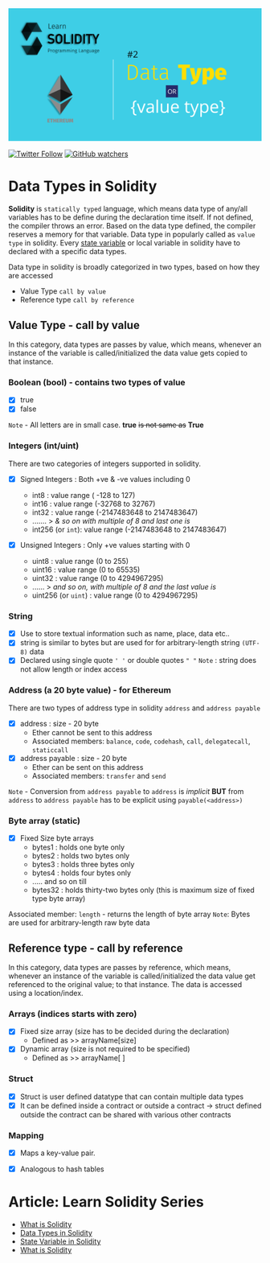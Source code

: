 
<img src="/Tutorials/header-images/2-OG-data_type_solidity.png" width="630" title="Data Type in solidity">

[<img alt="Twitter Follow" src="https://img.shields.io/twitter/follow/PranavRaj90?style=social">](https://twitter.com/intent/follow?screen_name=PranavRaj90)
[<img alt="GitHub watchers" src="https://img.shields.io/github/watchers/raj-pranav/learn-solidity?label=Learn%20Solidity&style=social">](https://github.com/raj-pranav/learn-solidity/)

# Data Types in Solidity
**Solidity** is `statically typed` language, which means data type of any/all variables has to be define during the declaration time itself. If not defined, the compiler throws an error. Based on the data type defined, the compiler reserves a memory for that variable. Data type in popularly called as `value type` in solidity. Every [state variable](https://github.com/raj-pranav/learn-solidity/blob/main/Tutorials/3-state_variable_solidity.md) or local variable in solidity have to declared with a specific data types.

Data type in solidity is broadly categorized in two types, based on how they are accessed
- Value Type `call by value`
- Reference type `call by reference`

## Value Type - call by value
In this category, data types are passes by value, which means, whenever an instance of the variable is called/initialized the data value gets copied to that instance.

### Boolean (bool) - contains two types of value
- [x] true
- [x] false <br>

`Note` - All letters are in small case. **true** ~~is not same as~~ **True**

### Integers (int/uint)
There are two categories of integers supported in solidity.

- [x] Signed Integers : Both +ve & -ve values including 0
  - int8 : value range ( -128 to 127)
  - int16 : value range (-32768 to 32767)
  - int32 : value range (-2147483648 to 2147483647)
  - .......  > _& so on with multiple of 8 and last one is_
  - int256 (or `int`): value range (-2147483648 to 2147483647)

- [x] Unsigned Integers : Only +ve values starting with 0
  - uint8 : value range (0 to 255)
  - uint16 : value range (0 to 65535)
  - uint32 : value range (0 to 4294967295)
  - ...... > _and so on, with multiple of 8 and the last value is_
  - uint256 (or `uint`) : value range (0 to 4294967295)

### String
- [x] Use to store textual information such as name, place, data etc..
- [x] string is similar to bytes but are used for for arbitrary-length string `(UTF-8)` data
- [x] Declared using single quote `' '` or double quotes `" "` 
`Note` : string does not allow  length or index access

### Address (a 20 byte value) - for Ethereum
There are two types of address type in solidity `address` and `address payable`
- [x] address : size - 20 byte
  - Ether cannot be sent to this address
  - Associated members: `balance`, `code`, `codehash`, `call`, `delegatecall`, `staticcall`
- [x] address payable : size - 20 byte
  - Ether can be sent on this address
  - Associated members: `transfer` and `send`

`Note` - Conversion from `address payable` to `address` is *implicit* **BUT** from `address` to `address payable` has to be explicit using `payable(<address>)` 

### Byte array (static)
- [x] Fixed Size byte arrays
  - bytes1 : holds one byte only
  - bytes2 : holds two bytes only
  - bytes3 : holds three bytes only
  - bytes4 : holds four bytes only
  - ..... and so on till 
  - bytes32 : holds thirty-two bytes only (this is maximum size of fixed type byte array)

Associated member: `length` - returns the length of byte array
`Note`: Bytes are used for arbitrary-length raw byte data 

## Reference type - call by reference
In this category, data types are passes by reference, which means, whenever an instance of the variable is called/initialized the data value get referenced to the original value; to that instance. The data is accessed using a location/index.

### Arrays (indices starts with zero)
- [x] Fixed size array (size has to be decided during the declaration)
  - Defined as >> arrayName[size] 
- [x] Dynamic array (size is not required to be specified)
  - Defined as >> arrayName[ ]

### Struct
- [x] Struct is user defined datatype that can contain multiple data types
- [x] It can be defined inside a contract or outside a contract -> struct defined outside the contract can be shared with various other contracts

### Mapping
- [x] Maps a key-value pair.
- [x] Analogous to hash tables


# Article: Learn Solidity Series
- [What is Solidity](https://github.com/raj-pranav/learn-solidity/blob/main/Tutorials/1-What_is_Solidity.md)
- [Data Types in Solidity](https://github.com/raj-pranav/learn-solidity/blob/main/Tutorials/2-Data_types_solidity.md)
- [State Variable in Solidity](https://github.com/raj-pranav/learn-solidity/blob/main/Tutorials/3-State_variable_solidity.md)
- [What is Solidity](https://github.com/raj-pranav/learn-solidity/blob/main/Tutorials/4-what-is-a-Smart_contract.md)
